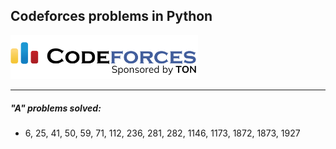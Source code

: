 ## Codeforces problems in Python

<img src="img/splash.png" style="width:300px">

___  

##### "A" problems solved:   
- 6, 25, 41, 50, 59, 71, 112, 236, 281, 282, 1146, 1173, 1872, 1873, 1927  
